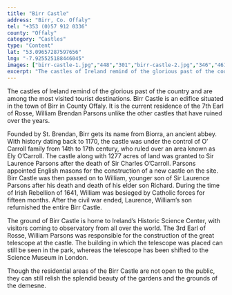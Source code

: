```yaml
---
title: "Birr Castle"
address: "Birr, Co. Offaly"
tel: "+353 (0)57 912 0336"
county: "Offaly"
category: "Castles"
type: "Content"
lat: "53.09657287597656"
lng: "-7.925525188446045"
images: ["birr-castle-1.jpg","448","301","birr-castle-2.jpg","346","461","birr-castle-3.jpg","300","258","birr-castle-5.jpg","500","374","birr-castle-7.jpg","500","374","birr-castle-8.jpg","250","196","birr-castle-9.jpg","500","365"]
excerpt: "The castles of Ireland remind of the glorious past of the country and are among the  most visited tourist destinations. Birr Castle is an edifice situ..."
---
```

<p>The castles of Ireland remind of the glorious past of the country and are among the  most visited tourist destinations. Birr Castle is an edifice situated in the  town of Birr in County Offaly. It is the current residence of the 7th  Earl of Rosse, William Brendan Parsons unlike the other castles that have  ruined over the years. </p>
<p>Founded  by St. Brendan, Birr gets its name from Biorra, an ancient abbey. With history  dating back to 1170, the castle was under the control of O’ Carroll family from  14th to 17th century, who ruled over an area known as Ely  O’Carroll. The castle along with 1277 acres of land was granted to Sir Laurence  Parsons after the death of Sir Charles O’Carroll. Parsons appointed English  masons for the construction of a new castle on the site. Birr Castle was then  passed on to William, younger son of Sir Laurence Parsons after his death and  death of his elder son Richard. During the time of Irish Rebellion of 1641,  William was besieged by Catholic forces for fifteen months. After the civil war  ended, Laurence, William’s son refurnished the entire Birr Castle. </p>
<p>The  ground of Birr Castle is home to Ireland’s Historic Science Center, with  visitors coming to observatory from all over the world. The 3rd Earl  of Rosse, William Parsons was responsible for the construction of the great  telescope at the castle. The building in which the telescope was placed can  still be seen in the park, whereas the telescope has been shifted to the  Science Museum in London.  </p>
<p>Though  the residential areas of the Birr Castle are not open to the public, they can  still relish the splendid beauty of the gardens and the grounds of the demesne. </p>